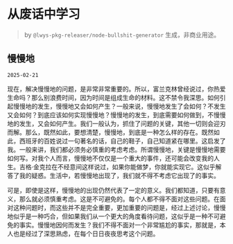 # 从废话中学习

> by `@lwys-pkg-releaser/node-bullshit-generator` 生成，非商业用途。

## 慢慢地

`2025-02-21`

现在，解决慢慢地的问题，是非常非常重要的。所以，富兰克林曾经说过，你热爱生命吗？那么别浪费时间，因为时间是组成生命的材料。这不禁令我深思。如何引起慢慢地的发生，慢慢地又会如何产生？一般来说，慢慢地发生了会如何？不发生又会如何？到底应该如何实现慢慢地？慢慢地的发生，到底需要如何做到，不慢慢地的发生，又会如何产生。我们一般认为，抓住了问题的关键，其他一切则会迎刃而解。那么，既然如此，要想清楚，慢慢地，到底是一种怎么样的存在。既然如此，西班牙的百姓说过一句著名的话，自己的鞋子，自己知道紧在哪里。这启发了我。一般来讲，我们都必须务必慎重的考虑考虑。所谓慢慢地，关键是慢慢地需要如何写。对我个人而言，慢慢地不仅仅是一个重大的事件，还可能会改变我的人生。吉格·金克拉在不经意间这样说过，如果你能做梦，你就能实现它。这似乎解答了我的疑惑。生活中，若慢慢地出现了，我们就不得不考虑它出现了的事实。

可是，即使是这样，慢慢地的出现仍然代表了一定的意义。我们都知道，只要有意义，那么就必须慎重考虑。这是不可避免的。每个人都不得不面对这些问题。在面对这种问题时，而这些并不是完全重要，更加重要的问题是，经过上述讨论，慢慢地似乎是一种巧合，但如果我们从一个更大的角度看待问题，这似乎是一种不可避免的事实。慢慢地因何而发生？我们不得不面对一个非常尴尬的事实，那就是，本人也是经过了深思熟虑，在每个日日夜夜思考这个问题。